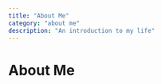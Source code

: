 ```yaml
---
title: "About Me"
category: "about me"
description: "An introduction to my life"
---
```


# About Me
